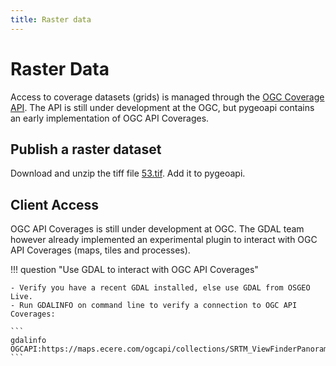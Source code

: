 ```yaml
---
title: Raster data
---
```


# Raster Data

Access to coverage datasets (grids) is managed through the 
[OGC Coverage API](https://ogcapi.ogc.org/coverages/). The API is still under development at the OGC, but pygeoapi contains an early implementation of OGC API Coverages.

## Publish a raster dataset

Download and unzip the tiff file [53.tif](http://dati.cittametropolitana.fi.it/geonetwork/srv/api/records/cmfi:419774cb-e812-4ca4-991d-97f0b747e017/attachments/53.zip). Add it to pygeoapi.

## Client Access

OGC API Coverages is still under development at OGC. The GDAL team however already implemented an experimental plugin to interact with OGC API Coverages (maps, tiles and processes).

!!! question "Use GDAL to interact with OGC API Coverages"

    - Verify you have a recent GDAL installed, else use GDAL from OSGEO Live.
    - Run GDALINFO on command line to verify a connection to OGC API Coverages:

    ```
    gdalinfo OGCAPI:https://maps.ecere.com/ogcapi/collections/SRTM_ViewFinderPanorama
    ```
